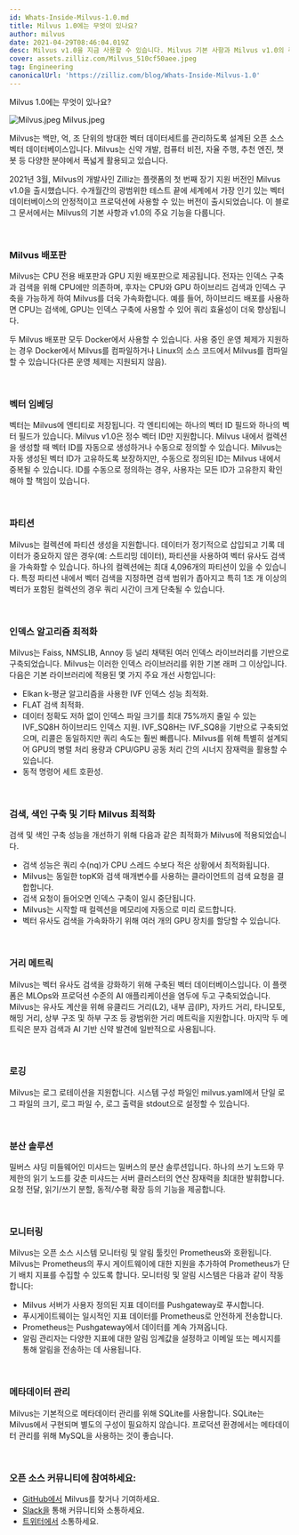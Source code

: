 ```yaml
---
id: Whats-Inside-Milvus-1.0.md
title: Milvus 1.0에는 무엇이 있나요?
author: milvus
date: 2021-04-29T08:46:04.019Z
desc: Milvus v1.0을 지금 사용할 수 있습니다. Milvus 기본 사항과 Milvus v1.0의 주요 기능에 대해 알아보세요.
cover: assets.zilliz.com/Milvus_510cf50aee.jpeg
tag: Engineering
canonicalUrl: 'https://zilliz.com/blog/Whats-Inside-Milvus-1.0'
---
```

<custom-h1>Milvus 1.0에는 무엇이 있나요?</custom-h1><p>
  
   <span class="img-wrapper"> <img translate="no" src="https://assets.zilliz.com/Milvus_510cf50aee.jpeg" alt="Milvus.jpeg" class="doc-image" id="milvus.jpeg" />
   </span> <span class="img-wrapper"> <span>Milvus.jpeg</span> </span></p>
<p>Milvus는 백만, 억, 조 단위의 방대한 벡터 데이터세트를 관리하도록 설계된 오픈 소스 벡터 데이터베이스입니다. Milvus는 신약 개발, 컴퓨터 비전, 자율 주행, 추천 엔진, 챗봇 등 다양한 분야에서 폭넓게 활용되고 있습니다.</p>
<p>2021년 3월, Milvus의 개발사인 Zilliz는 플랫폼의 첫 번째 장기 지원 버전인 Milvus v1.0을 출시했습니다. 수개월간의 광범위한 테스트 끝에 세계에서 가장 인기 있는 벡터 데이터베이스의 안정적이고 프로덕션에 사용할 수 있는 버전이 출시되었습니다. 이 블로그 문서에서는 Milvus의 기본 사항과 v1.0의 주요 기능을 다룹니다.</p>
<p><br/></p>
<h3 id="Milvus-distributions" class="common-anchor-header">Milvus 배포판</h3><p>Milvus는 CPU 전용 배포판과 GPU 지원 배포판으로 제공됩니다. 전자는 인덱스 구축과 검색을 위해 CPU에만 의존하며, 후자는 CPU와 GPU 하이브리드 검색과 인덱스 구축을 가능하게 하여 Milvus를 더욱 가속화합니다. 예를 들어, 하이브리드 배포를 사용하면 CPU는 검색에, GPU는 인덱스 구축에 사용할 수 있어 쿼리 효율성이 더욱 향상됩니다.</p>
<p>두 Milvus 배포판 모두 Docker에서 사용할 수 있습니다. 사용 중인 운영 체제가 지원하는 경우 Docker에서 Milvus를 컴파일하거나 Linux의 소스 코드에서 Milvus를 컴파일할 수 있습니다(다른 운영 체제는 지원되지 않음).</p>
<p><br/></p>
<h3 id="Embedding-vectors" class="common-anchor-header">벡터 임베딩</h3><p>벡터는 Milvus에 엔티티로 저장됩니다. 각 엔티티에는 하나의 벡터 ID 필드와 하나의 벡터 필드가 있습니다. Milvus v1.0은 정수 벡터 ID만 지원합니다. Milvus 내에서 컬렉션을 생성할 때 벡터 ID를 자동으로 생성하거나 수동으로 정의할 수 있습니다. Milvus는 자동 생성된 벡터 ID가 고유하도록 보장하지만, 수동으로 정의된 ID는 Milvus 내에서 중복될 수 있습니다. ID를 수동으로 정의하는 경우, 사용자는 모든 ID가 고유한지 확인해야 할 책임이 있습니다.</p>
<p><br/></p>
<h3 id="Partitions" class="common-anchor-header">파티션</h3><p>Milvus는 컬렉션에 파티션 생성을 지원합니다. 데이터가 정기적으로 삽입되고 기록 데이터가 중요하지 않은 경우(예: 스트리밍 데이터), 파티션을 사용하여 벡터 유사도 검색을 가속화할 수 있습니다. 하나의 컬렉션에는 최대 4,096개의 파티션이 있을 수 있습니다. 특정 파티션 내에서 벡터 검색을 지정하면 검색 범위가 좁아지고 특히 1조 개 이상의 벡터가 포함된 컬렉션의 경우 쿼리 시간이 크게 단축될 수 있습니다.</p>
<p><br/></p>
<h3 id="Index-algorithm-optimizations" class="common-anchor-header">인덱스 알고리즘 최적화</h3><p>Milvus는 Faiss, NMSLIB, Annoy 등 널리 채택된 여러 인덱스 라이브러리를 기반으로 구축되었습니다. Milvus는 이러한 인덱스 라이브러리를 위한 기본 래퍼 그 이상입니다. 다음은 기본 라이브러리에 적용된 몇 가지 주요 개선 사항입니다:</p>
<ul>
<li>Elkan k-평균 알고리즘을 사용한 IVF 인덱스 성능 최적화.</li>
<li>FLAT 검색 최적화.</li>
<li>데이터 정확도 저하 없이 인덱스 파일 크기를 최대 75%까지 줄일 수 있는 IVF_SQ8H 하이브리드 인덱스 지원. IVF_SQ8H는 IVF_SQ8을 기반으로 구축되었으며, 리콜은 동일하지만 쿼리 속도는 훨씬 빠릅니다. Milvus를 위해 특별히 설계되어 GPU의 병렬 처리 용량과 CPU/GPU 공동 처리 간의 시너지 잠재력을 활용할 수 있습니다.</li>
<li>동적 명령어 세트 호환성.</li>
</ul>
<p><br/></p>
<h3 id="Search-index-building-and-other-Milvus-optimizations" class="common-anchor-header">검색, 색인 구축 및 기타 Milvus 최적화</h3><p>검색 및 색인 구축 성능을 개선하기 위해 다음과 같은 최적화가 Milvus에 적용되었습니다.</p>
<ul>
<li>검색 성능은 쿼리 수(nq)가 CPU 스레드 수보다 적은 상황에서 최적화됩니다.</li>
<li>Milvus는 동일한 topK와 검색 매개변수를 사용하는 클라이언트의 검색 요청을 결합합니다.</li>
<li>검색 요청이 들어오면 인덱스 구축이 일시 중단됩니다.</li>
<li>Milvus는 시작할 때 컬렉션을 메모리에 자동으로 미리 로드합니다.</li>
<li>벡터 유사도 검색을 가속화하기 위해 여러 개의 GPU 장치를 할당할 수 있습니다.</li>
</ul>
<p><br/></p>
<h3 id="Distance-metrics" class="common-anchor-header">거리 메트릭</h3><p>Milvus는 벡터 유사도 검색을 강화하기 위해 구축된 벡터 데이터베이스입니다. 이 플랫폼은 MLOps와 프로덕션 수준의 AI 애플리케이션을 염두에 두고 구축되었습니다. Milvus는 유사도 계산을 위해 유클리드 거리(L2), 내부 곱(IP), 자카드 거리, 타니모토, 해밍 거리, 상부 구조 및 하부 구조 등 광범위한 거리 메트릭을 지원합니다. 마지막 두 메트릭은 분자 검색과 AI 기반 신약 발견에 일반적으로 사용됩니다.</p>
<p><br/></p>
<h3 id="Logging" class="common-anchor-header">로깅</h3><p>Milvus는 로그 로테이션을 지원합니다. 시스템 구성 파일인 milvus.yaml에서 단일 로그 파일의 크기, 로그 파일 수, 로그 출력을 stdout으로 설정할 수 있습니다.</p>
<p><br/></p>
<h3 id="Distributed-solution" class="common-anchor-header">분산 솔루션</h3><p>밀버스 샤딩 미들웨어인 미샤드는 밀버스의 분산 솔루션입니다. 하나의 쓰기 노드와 무제한의 읽기 노드를 갖춘 미샤드는 서버 클러스터의 연산 잠재력을 최대한 발휘합니다. 요청 전달, 읽기/쓰기 분할, 동적/수평 확장 등의 기능을 제공합니다.</p>
<p><br/></p>
<h3 id="Monitoring" class="common-anchor-header">모니터링</h3><p>Milvus는 오픈 소스 시스템 모니터링 및 알림 툴킷인 Prometheus와 호환됩니다. Milvus는 Prometheus의 푸시 게이트웨이에 대한 지원을 추가하여 Prometheus가 단기 배치 지표를 수집할 수 있도록 합니다. 모니터링 및 알림 시스템은 다음과 같이 작동합니다:</p>
<ul>
<li>Milvus 서버가 사용자 정의된 지표 데이터를 Pushgateway로 푸시합니다.</li>
<li>푸시게이트웨이는 일시적인 지표 데이터를 Prometheus로 안전하게 전송합니다.</li>
<li>Prometheus는 Pushgateway에서 데이터를 계속 가져옵니다.</li>
<li>알림 관리자는 다양한 지표에 대한 알림 임계값을 설정하고 이메일 또는 메시지를 통해 알림을 전송하는 데 사용됩니다.</li>
</ul>
<p><br/></p>
<h3 id="Metadata-management" class="common-anchor-header">메타데이터 관리</h3><p>Milvus는 기본적으로 메타데이터 관리를 위해 SQLite를 사용합니다. SQLite는 Milvus에서 구현되며 별도의 구성이 필요하지 않습니다. 프로덕션 환경에서는 메타데이터 관리를 위해 MySQL을 사용하는 것이 좋습니다.</p>
<p><br/></p>
<h3 id="Engage-with-our-open-source-community" class="common-anchor-header">오픈 소스 커뮤니티에 참여하세요:</h3><ul>
<li><a href="https://github.com/milvus-io/milvus/">GitHub에서</a> Milvus를 찾거나 기여하세요.</li>
<li><a href="https://join.slack.com/t/milvusio/shared_invite/zt-e0u4qu3k-bI2GDNys3ZqX1YCJ9OM~GQ">Slack을</a> 통해 커뮤니티와 소통하세요.</li>
<li><a href="https://twitter.com/milvusio">트위터에서</a> 소통하세요.</li>
</ul>
